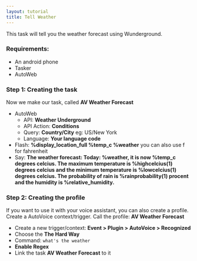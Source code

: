 ```yaml
---
layout: tutorial
title: Tell Weather
---
```

This task will tell you the weather forecast using Wunderground.

### Requirements:
- An android phone
- Tasker
- AutoWeb

### Step 1: Creating the task
Now we make our task, called **AV Weather Forecast**
- AutoWeb
  - API: **Weather Underground**
  - API Action: **Conditions**
  - Query: **Country/City** eg: US/New York
  - Language: **Your language code**
- Flash: **%display_location_full %temp_c %weather** you can also use f for fahrenheit
- Say: **The weather forecast: Today: %weather, it is now %temp_c degrees celcius. The maximum temperature is %highcelcius(1) degrees celcius and the minimum temperature is %lowcelcius(1) degrees celcius. The probability of rain is %rainprobability(1) procent and the humidity is %relative_humidity.**
  
### Step 2: Creating the profile
If you want to use it with your voice assistant, you can also create a profile. Create a AutoVoice context/trigger.
Call the profile: **AV Weather Forecast**
- Create a new trigger/context: **Event > Plugin > AutoVoice > Recognized**
- Choose the **The Hard Way**
- Command: ```what's the weather```
- **Enable Regex**
- Link the task **AV Weather Forecast** to it
